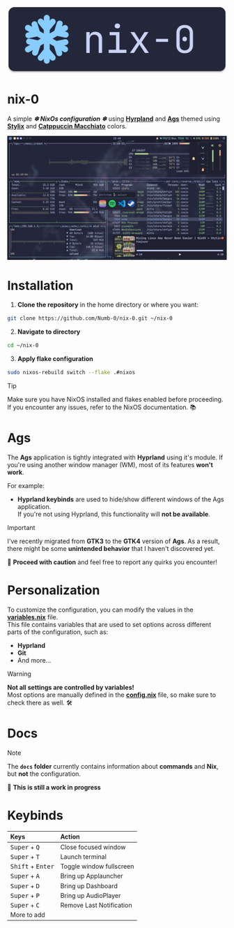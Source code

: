 <div align="center"><img src="./docs/assets/nix-0.svg"></div>


# nix-0
A simple ***❄ NixOs configuration ❄*** using [**Hyrpland**](https://github.com/hyprwm/Hyprland) and [**Ags**](https://github.com/Aylur/ags) themed using [**Stylix**](https://github.com/danth/stylix) and [**Catppuccin Macchiato**](https://catppuccin.com/palette) colors.

<div align="center"><img src="./docs/assets/screenshot1.png"></div>

# Installation
1. **Clone the repository** in the home directory or where you want:
```bash
git clone https://github.com/Numb-0/nix-0.git ~/nix-0
```
2. **Navigate to directory**
```bash
cd ~/nix-0
```
3. **Apply flake configuration**
```bash
sudo nixos-rebuild switch --flake .#nixos
```
> [!TIP]
> Make sure you have NixOS installed and flakes enabled before proceeding. If you encounter any issues, refer to the NixOS documentation. 📚

# Ags
The **Ags** application is tightly integrated with **Hyprland** using it's module. If you're using another window manager (WM), most of its features **won't work**.

For example:
- **Hyprland keybinds** are used to hide/show different windows of the Ags application.  
  If you're not using Hyprland, this functionality will **not be available**.

> [!IMPORTANT]
> I've recently migrated from **GTK3** to the **GTK4** version of **Ags**. As a result, there might be some **unintended behavior** that I haven't discovered yet.  
>  
> 🚨 **Proceed with caution** and feel free to report any quirks you encounter!

# Personalization

To customize the configuration, you can modify the values in the **[variables.nix](hosts/nixos/variables.nix)** file.  
This file contains variables that are used to set options across different parts of the configuration, such as:

- **Hyprland**
- **Git**
- And more...

> [!WARNING]
> **Not all settings are controlled by variables!**  
> Most options are manually defined in the **[config.nix](hosts/nixos/config.nix)** file, so make sure to check there as well. 🛠️

# Docs
> [!NOTE]
> The **`docs` folder** currently contains information about **commands** and **Nix**, but **not** the configuration.  
>  
> 🚧 **This is still a work in progress**

# Keybinds

| Keys | Action |
| :--- | :---  |
| <kbd>Super</kbd> + <kbd>Q</kbd> | Close focused window |
| <kbd>Super</kbd> + <kbd>T</kbd> | Launch terminal |
| <kbd>Shift</kbd> + <kbd>Enter</kbd> | Toggle window fullscreen|
| <kbd>Super</kbd> + <kbd>A</kbd> | Bring up Applauncher|
| <kbd>Super</kbd> + <kbd>D</kbd> | Bring up Dashboard |
| <kbd>Super</kbd> + <kbd>P</kbd> | Bring up AudioPlayer |
| <kbd>Super</kbd> + <kbd>C</kbd> | Remove Last Notification|
| More to add |

